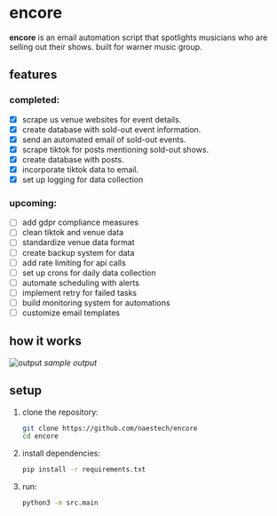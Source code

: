 # encore

**encore** is an email automation script that spotlights musicians who are selling out their shows. built for warner music group.

## features
### completed:
- [x] scrape us venue websites for event details. 
- [x] create database with sold-out event information.
- [x] send an automated email of sold-out events.
- [x] scrape tiktok for posts mentioning sold-out shows.
- [x] create database with posts.
- [x] incorporate tiktok data to email.
- [x] set up logging for data collection

### upcoming:
- [ ] add gdpr compliance measures
- [ ] clean tiktok and venue data
- [ ] standardize venue data format
- [ ] create backup system for data
- [ ] add rate limiting for api calls
- [ ] set up crons for daily data collection
- [ ] automate scheduling with alerts
- [ ] implement retry for failed tasks
- [ ] build monitoring system for automations
- [ ] customize email templates

## how it works

  ![output](https://github.com/user-attachments/assets/59d85dab-39dd-4590-8a98-879759aae30a)
  *sample output*

## setup
1. clone the repository:
    ```bash
    git clone https://github.com/naestech/encore
    cd encore
    ```
2. install dependencies:
    ```bash
    pip install -r requirements.txt
    ```
3. run:
   ```bash
   python3 -m src.main
   ```

